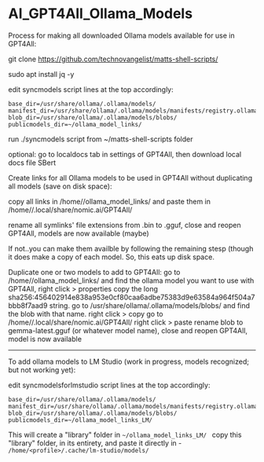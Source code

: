 # AI_GPT4All_Ollama_Models
Process for making all downloaded Ollama models available for use in GPT4All:

git clone https://github.com/technovangelist/matts-shell-scripts/

sudo apt install jq -y

edit syncmodels script lines at the top accordingly:
```
base_dir=/usr/share/ollama/.ollama/models/
manifest_dir=/usr/share/ollama/.ollama/models/manifests/registry.ollama.ai/
blob_dir=/usr/share/ollama/.ollama/models/blobs/
publicmodels_dir=~/ollama_model_links/
```

run ./syncmodels script from ~/matts-shell-scripts folder

optional: go to localdocs tab in settings of GPT4All, then download local docs file SBert

Create links for all Ollama models to be used in GPT4All without duplicating all models (save on disk space):

copy all links in /home/<profile>/ollama_model_links/ and paste them in /home/<profile>/.local/share/nomic.ai/GPT4All/

rename all symlinks' file extensions from .bin to .gguf, close and reopen GPT4All, models are now available (maybe)

If not..you can make them availble by following the remaining stesp (though it does make a copy of each model. So, this eats up disk space.

Duplicate one or two models to add to GPT4All:
go to /home/<profile>/ollama_model_links/ and find the ollama model you want to use with GPT4All, right click > properties
copy the long sha256:456402914e838a953e0cf80caa6adbe75383d9e63584a964f504a7bbb8f7aad9 string.
go to /usr/share/ollama/.ollama/models/blobs/ and find the blob with that name. right click > copy
go to /home/<profile>/.local/share/nomic.ai/GPT4All/ right click > paste
rename blob to gemma-latest.gguf (or whatever model name), close and reopen GPT4All, model is now available
**********************************************************************************



To add ollama models to LM Studio (work in progress, models recognized; but not working yet):

edit syncmodelsforlmstudio script lines at the top accordingly:
```
base_dir=/usr/share/ollama/.ollama/models/
manifest_dir=/usr/share/ollama/.ollama/models/manifests/registry.ollama.ai/
blob_dir=/usr/share/ollama/.ollama/models/blobs/
publicmodels_dir=~/ollama_model_links_LM/
```
This will create a "library" folder in ```~/ollama_model_links_LM/ ```
copy this "library" folder, in its entirety, and paste it directly in - ```/home/<profile>/.cache/lm-studio/models/```
